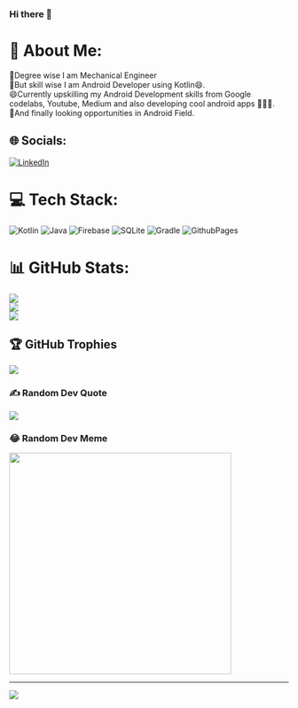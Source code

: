 ### Hi there 👋

# 💫 About Me:
🧰Degree wise I am Mechanical Engineer<br>📱But skill wise I am Android Developer using Kotlin😄.<br>😄Currently upskilling my Android Development skills from Google codelabs, Youtube, Medium and also developing cool android apps 👩🏻‍💻.<br>🏢And finally looking opportunities in Android Field.<br>


## 🌐 Socials:
[![LinkedIn](https://img.shields.io/badge/LinkedIn-%230077B5.svg?logo=linkedin&logoColor=white)](https://linkedin.com/in/https://www.linkedin.com/in/sauravdhiman326) 

# 💻 Tech Stack:
![Kotlin](https://img.shields.io/badge/kotlin-%237F52FF.svg?style=for-the-badge&logo=kotlin&logoColor=white) ![Java](https://img.shields.io/badge/java-%23ED8B00.svg?style=for-the-badge&logo=openjdk&logoColor=white) ![Firebase](https://img.shields.io/badge/Firebase-039BE5?style=for-the-badge&logo=Firebase&logoColor=white) ![SQLite](https://img.shields.io/badge/sqlite-%2307405e.svg?style=for-the-badge&logo=sqlite&logoColor=white) ![Gradle](https://img.shields.io/badge/Gradle-02303A.svg?style=for-the-badge&logo=Gradle&logoColor=white) ![GithubPages](https://img.shields.io/badge/github%20pages-121013?style=for-the-badge&logo=github&logoColor=white)
# 📊 GitHub Stats:
![](https://github-readme-stats.vercel.app/api?username=sauravDeveloper2000&theme=dark&hide_border=false&include_all_commits=false&count_private=false)<br/>
![](https://github-readme-streak-stats.herokuapp.com/?user=sauravDeveloper2000&theme=dark&hide_border=false)<br/>
![](https://github-readme-stats.vercel.app/api/top-langs/?username=sauravDeveloper2000&theme=dark&hide_border=false&include_all_commits=false&count_private=false&layout=compact)

## 🏆 GitHub Trophies
![](https://github-profile-trophy.vercel.app/?username=sauravDeveloper2000&theme=radical&no-frame=false&no-bg=true&margin-w=4)

### ✍️ Random Dev Quote
![](https://quotes-github-readme.vercel.app/api?type=horizontal&theme=radical)

### 😂 Random Dev Meme
<img src='https://randommeme-five.vercel.app/' style="height: 400px;"/>

---
[![](https://visitcount.itsvg.in/api?id=sauravDeveloper2000&icon=0&color=3)](https://visitcount.itsvg.in)

<!-- Proudly created with GPRM ( https://gprm.itsvg.in ) -->
